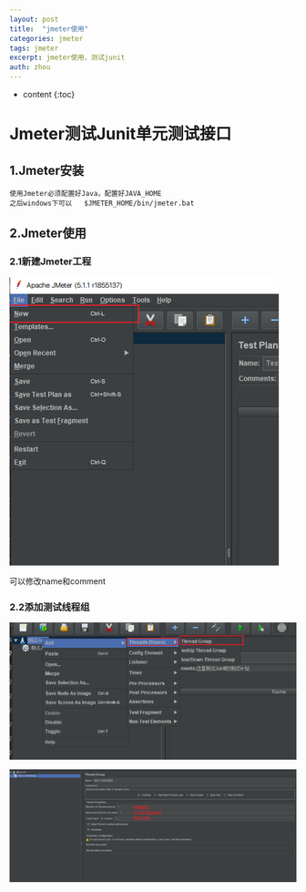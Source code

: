 ```yaml
---
layout: post
title:  "jmeter使用"
categories: jmeter
tags: jmeter
excerpt: jmeter使用，测试junit
auth: zhou
---
```


* content
{:toc}


# Jmeter测试Junit单元测试接口

## 1.Jmeter安装

```
使用Jmeter必须配置好Java，配置好JAVA_HOME
之后windows下可以   $JMETER_HOME/bin/jmeter.bat
```

## 2.Jmeter使用

### 2.1新建Jmeter工程

![1589764854939](/assets/jmeter/1589764854939.png)

可以修改name和comment

### 2.2添加测试线程组

![1589765159298](/assets/jmeter/1589765159298.png)

![1589765218934](/assets/jmeter/1589765218934.png)